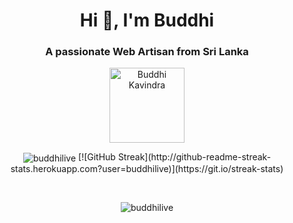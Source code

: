 <h1 align="center">Hi 👋, I'm Buddhi</h1>
<h3 align="center">A passionate Web Artisan from Sri Lanka</h3>
<p align="center">
  <img align="center" alt="Buddhi Kavindra" | Profile Views" width="120px" src="https://komarev.com/ghpvc/?username=buddhilive&style=plastic" />
</p>
<p align="center">
  <img align="center" src="https://github-readme-streak-stats.herokuapp.com/?user=buddhilive&" alt="buddhilive" />
  [![GitHub Streak](http://github-readme-streak-stats.herokuapp.com?user=buddhilive)](https://git.io/streak-stats)
</p>
</br>
<p align="center">
  <img align="center" src="https://github-readme-stats.vercel.app/api/top-langs/?username=Buddhilive&layout=compact&langs_count=10" alt="buddhilive" />
</p>

